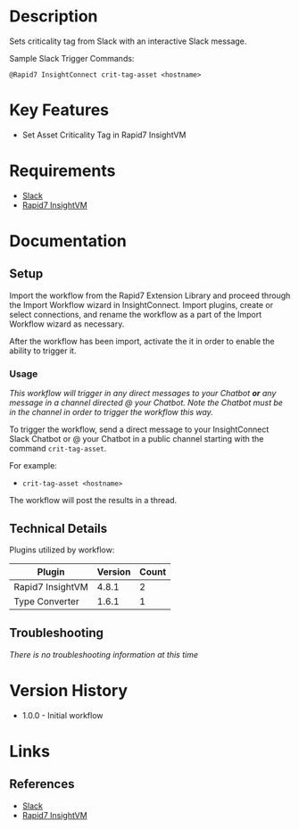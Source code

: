# Description

Sets criticality tag from Slack with an interactive Slack message.

Sample Slack Trigger Commands:

`@Rapid7 InsightConnect crit-tag-asset <hostname>`

# Key Features

* Set Asset Criticality Tag in Rapid7 InsightVM

# Requirements

* [Slack](https://insightconnect.help.rapid7.com/docs/configure-slack-for-chatops)
* [Rapid7 InsightVM](https://www.rapid7.com/products/insightvm/)

# Documentation

## Setup

Import the workflow from the Rapid7 Extension Library and proceed through the Import Workflow wizard in InsightConnect. Import plugins, create or select connections, and rename the workflow as a part of the Import Workflow wizard as necessary.

After the workflow has been import, activate the it in order to enable the ability to trigger it.

### Usage

*This workflow will trigger in any direct messages to your Chatbot **or** any message in a channel directed @ your Chatbot. Note the Chatbot must be in the channel in order to trigger the workflow this way.*

To trigger the workflow, send a direct message to your InsightConnect Slack Chatbot or @ your Chatbot in a public channel starting with the command `crit-tag-asset`.

For example:

* `crit-tag-asset <hostname>`

The workflow will post the results in a thread.

## Technical Details

Plugins utilized by workflow:

|Plugin|Version|Count|
|----|----|--------|
|Rapid7 InsightVM|4.8.1|2|
|Type Converter|1.6.1|1|

## Troubleshooting

_There is no troubleshooting information at this time_

# Version History

* 1.0.0 - Initial workflow

# Links

## References

* [Slack](https://insightconnect.help.rapid7.com/docs/configure-slack-for-chatops)
* [Rapid7 InsightVM](https://www.rapid7.com/products/insightvm/)
